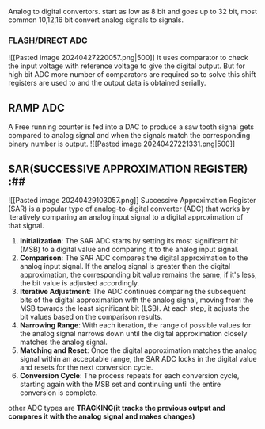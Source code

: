 Analog to digital convertors.
start as low as 8 bit and goes up to 32 bit, most common 10,12,16 bit
convert analog signals to signals.
### FLASH/DIRECT ADC ###
![[Pasted image 20240427220057.png|500]]
It uses comparator to check the input voltage with reference voltage to give the digital output. But for high bit ADC more number of comparators are required so to solve this shift registers are used to and the output data is obtained serially.
## RAMP ADC ##
A Free running counter is fed into a DAC to produce  a saw tooth signal gets compared to analog signal and when the signals match the corresponding binary number is output.
![[Pasted image 20240427221331.png|500]]

## **SAR(SUCCESSIVE APPROXIMATION REGISTER)** :##
![[Pasted image 20240429103057.png]]
Successive Approximation Register (SAR) is a popular type of analog-to-digital converter (ADC) that works by iteratively comparing an analog input signal to a digital approximation of that signal.
1. **Initialization**: The SAR ADC starts by setting its most significant bit (MSB) to a digital value and comparing it to the analog input signal.
2. **Comparison**: The SAR ADC compares the digital approximation to the analog input signal. If the analog signal is greater than the digital approximation, the corresponding bit value remains the same; if it's less, the bit value is adjusted accordingly.
3. **Iterative Adjustment**: The ADC continues comparing the subsequent bits of the digital approximation with the analog signal, moving from the MSB towards the least significant bit (LSB). At each step, it adjusts the bit values based on the comparison results.
4. **Narrowing Range**: With each iteration, the range of possible values for the analog signal narrows down until the digital approximation closely matches the analog signal.
5. **Matching and Reset**: Once the digital approximation matches the analog signal within an acceptable range, the SAR ADC locks in the digital value and resets for the next conversion cycle.
6. **Conversion Cycle**: The process repeats for each conversion cycle, starting again with the MSB set and continuing until the entire conversion is complete.

other ADC types are  **TRACKING(it tracks the previous output and compares it with the analog signal and makes changes)**
